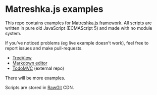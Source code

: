# Matreshka.js examples 
This repo contains examples for [Matreshka.js framework](http://matreshka.io/). All scripts are written in pure old JavaScript (ECMAScript 5) and made with no module system. 

If you've noticed problems (eg live example doesn't work), feel free to report issues and make pull-requests.

- [TreeView](./treeview)
- [Markdown editor](./markdown_editor)
- [TodoMVC](https://github.com/matreshkajs/matreshka_todomvc) (external repo)

There will be more examples.

Scripts are stored in [RawGit](https://rawgit.com/) CDN.